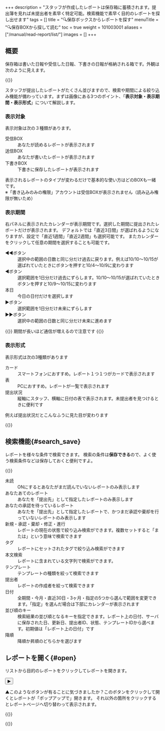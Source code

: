 +++
description = "スタッフが作成したレポートは保存箱に蓄積されます。提出簿を見れば未提出者を素早く特定可能。検索機能で素早く目的のレポートを探し出せます"
tags = []
title = "🔍保存ボックスからレポートを探す"
menuTitle = "🔍保存BOXから探して読む"
toc = true
weight = 101003001
aliases = ["/manual/read-report/list/"]
images = []
+++

## 概要

保存箱は書いた日報や受信した日報、下書きの日報が格納される箱です。外観は次のように見えます。

{{<appscreen filename="report-box" title="レポート保存箱">}}

スタッフが提出したレポートがたくさん並びますので、検索や期間による絞り込み機能が備わっています。まずは画像にある3つのポイント、「**表示対象・表示期間・表示形式**」について解説します。

### 表示対象

表示対象は次の３種類があります。

<dl class="basic">
<dt>受信BOX</dt>
<dd>あなたが読めるレポートが表示されます</dd>
<dt>送信BOX</dt>
<dd>あなたが書いたレポートが表示されます</dd>
<dt>下書きBOX</dt>
<dd>下書きに保存したレポートが表示されます</dd>
</dl>

表示されるレポートのタイプが変わるだけで基本的な使い方はどのBOXも一緒です。  
※「書き込みのみの権限」アカウントは受信BOXが表示されません（読み込み権限が無いため）  

### 表示期間

右パネルに表示されたカレンダーが表示期間です。選択した期間に提出されたレポートだけが表示されます。
デフォルトでは「直近3日間」が選ばれるようになりますが、設定で「直近1週間」「直近2週間」も選択可能です。
またカレンダーをクリックして任意の期間を選択することも可能です。

<dl class="basic">
  <dt>◀◀ボタン</dt>
  <dd>選択中の範囲の日数と同じ分だけ過去に戻ります。例えば10/10〜10/15が選ばれていたときにボタンを押すと10/4〜10/9に変わります</dd>
  <dt>◀ボタン</dt>
  <dd>選択範囲を1日分だけ過去にずらします。10/10〜10/15が選ばれていたときボタンを押すと10/9〜10/15に変わります</dd>
  <dt>本日</dt>
  <dd>今日の日付だけを選択します</dd>
  <dt>▶ボタン</dt>
  <dd>選択範囲を1日分だけ未来にずらします</dd>
  <dt>▶▶ボタン</dt>
  <dd>選択中の範囲の日数と同じ分だけ未来に進めます</dd>
</dl>



{{<alice pos="right" icon="ok">}}
期間が長いほど通信が増えるので注意です
{{</alice>}}

### 表示形式

表示形式は次の3種類があります

<dl class="basic">
<dt>カード</dt>
<dd>スマートフォンにおすすめ。レポート１つ１つがカードで表示されます</dd>
<dt>表</dt>
<dd>PCにおすすめ。レポートが一覧で表示されます</dd>
<dt>提出状況</dt>
<dd>縦軸にスタッフ、横軸に日付の表で表示されます。未提出者を見つけるときに便利です</dd>
</dl>

例えば提出状況だとこんなふうに見た目が変わります


{{<appscreen filename="map"  title="レポートの提出状況を一覧で表示">}}



## 検索機能{#search_save}


レポートを様々な条件で検索できます。
検索の条件は**保存できる**ので、よく使う検索条件などは保存しておくと便利ですよ。



{{<appscreen filename="search" title="レポート保存箱">}}

<dl class="basic">
<dt>未読</dt>
<dd>ONにするとあなたがまだ読んでいないレポートのみ表示します</dd>
<dt>あなたあてのレポート</dt>
<dd>あなたを「提出先」として指定したレポートのみ表示します</dd>
<dt>あなたの承認を待っているレポート</dt>
<dd>あなたを「提出先」として指定したレポートで、かつまだ承認や棄却を行っていないレポートのみ表示します</dd>
<dt>新規・承認・棄却・修正・進行</dt>
<dd>レポートの現在の状態で絞り込み検索ができます。複数セットすると「または」という意味で検索できます</dd>
<dt>タグ</dt>
<dd>レポートにセットされたタグで絞り込み検索ができます</dd>
<dt>本文検索</dt>
<dd>レポートに含まれている文字列で検索ができます。</dd>
<dt>テンプレート</dt>
<dd>テンプレートの種類を絞って検索できます</dd>
<dt>提出者</dt>
<dd>レポートの作成者を絞って検索できます</dd>
<dt>日付</dt>
<dd>全期間・今月・直近30日・3ヶ月・指定の5つから選んで範囲を変更できます。「指定」を選んだ場合は下部にカレンダーが表示されます</dd>
<dt>並び順のキー</dt>
<dd>検索結果の並び順となるキーを指定できます。レポート上の日付、サーバに保存された日、更新日、提出者ID、状態、テンプレートIDから選べます。初期値は「レポート上の日付」です</dd>
<dt>降順</dt>
<dd>降順か昇順のどちらかを選びます</dd>
</dl>



## レポートを開く{#open}

リストから目的のレポートをクリックしてレポートを開きます。



<button class="playBtn">▶</button>  

▲このようなボタンが有ることに気づきましたか？このボタンをクリックして開くとレポートが「ポップアップで」開きます。
それ以外の箇所をクリックするとレポートページへ切り替わって表示されます。


{{<icatch filename="popup" msg="これはポップアップで 開いた例です" title="レポートをポップアップで開いた様子"  fontsize="30px" alice="guide">}}



{{<nextBlog>}}
